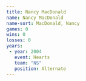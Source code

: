 ```yaml
---
title: Nancy MacDonald
name: Nancy MacDonald
name-sort: MacDonald, Nancy
games: 0
wins: 0
losses: 0
years:
 - year: 2004
   event: Hearts
   team: "NS"
   position: Alternate
---
```

